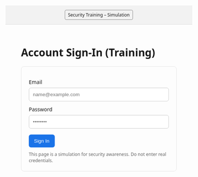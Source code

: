 <!doctype html>
<html lang="en">
<head>
  <meta charset="utf-8" />
  <meta name="viewport" content="width=device-width, initial-scale=1" />
  <title>Security Training – Simulation</title>
  <style>
    body { font-family: system-ui, -apple-system, Segoe UI, Roboto, Arial, sans-serif; margin: 0; }
    header { padding: 12px 16px; background: #f2f2f2; border-bottom: 1px solid #ddd; }
    .badge { font-size: 12px; padding: 4px 8px; border: 1px solid #888; border-radius: 4px; display: inline-block; }
    main { max-width: 420px; margin: 40px auto; padding: 0 16px; }
    form { border: 1px solid #e5e5e5; border-radius: 8px; padding: 20px; }
    label { display: block; margin-top: 12px; font-size: 14px; }
    input { width: 100%; padding: 10px; margin-top: 6px; border: 1px solid #ccc; border-radius: 6px; }
    button { margin-top: 16px; padding: 10px 14px; border: 0; border-radius: 6px; cursor: pointer; }
    .cta { background: #1a73e8; color: white; }
    .note { margin-top: 10px; font-size: 12px; color: #666; }
    .dialog {
      display: none; position: fixed; inset: 0; background: rgba(0,0,0,0.5);
      align-items: center; justify-content: center; padding: 16px;
    }
    .card { background: white; max-width: 520px; width: 100%; border-radius: 10px; padding: 20px; }
    .list li { margin: 8px 0; }
  </style>
</head>
<body>
  <header>
    <span class="badge">Security Training – Simulation</span>
  </header>

  <main>
    <h1>Account Sign‑In (Training)</h1>
    <form id="loginForm" autocomplete="off">
      <label>Email
        <input type="email" id="email" placeholder="name@example.com" required>
      </label>
      <label>Password
        <input type="password" id="password" placeholder="••••••••" required>
      </label>
      <button class="cta" type="submit">Sign In</button>
      <div class="note">This page is a simulation for security awareness. Do not enter real credentials.</div>
    </form>
  </main>

  <div class="dialog" id="dialog">
    <div class="card">
      <h2>Great news — this was a training simulation.</h2>
      <p>We didn’t collect or transmit any data. Here’s how to spot real phishing attempts:</p>
      <ul class="list">
        <li><strong>Check the domain:</strong> training pages use approved school domains only.</li>
        <li><strong>Look for mismatched branding or urgency/bait language.</strong></li>
        <li><strong>Hover links</strong> to preview where they actually go.</li>
        <li><strong>Never reuse passwords</strong> across services; enable 2FA.</li>
      </ul>
      <p>Report suspicious emails to: <code>security@your-university.edu</code></p>
      <button onclick="document.getElementById('dialog').style.display='none'">Close</button>
    </div>
  </div>

  <script>
    const form = document.getElementById('loginForm');
    form.addEventListener('submit', (e) => {
      e.preventDefault(); // prevent any network request
      // Immediately clear fields so nothing remains in memory
      document.getElementById('email').value = '';
      document.getElementById('password').value = '';
      // Show educational debrief
      document.getElementById('dialog').style.display = 'flex';
    });
  </script>
</body>
</html>
